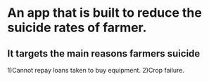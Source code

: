 # An app that is built to reduce the suicide rates of farmer.

## It targets the main reasons farmers suicide
1)Cannot repay loans taken to buy equipment.
2)Crop failure.
